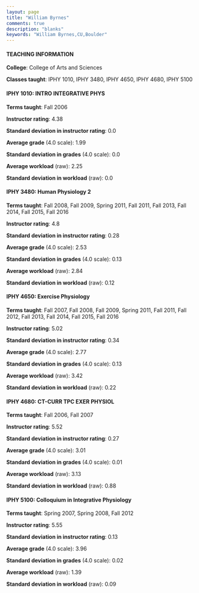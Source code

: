 ```yaml
---
layout: page
title: "William Byrnes" 
comments: true
description: "blanks"
keywords: "William Byrnes,CU,Boulder"
---
```

<head>
<script src="https://ajax.googleapis.com/ajax/libs/jquery/2.1.3/jquery.min.js"></script>
<script src="https://dl.dropboxusercontent.com/s/pc42nxpaw1ea4o9/highcharts.js?dl=0"></script>
<!-- <script src="../assets/js/highcharts.js"></script> -->
<style type="text/css">@font-face {
	font-family: "Bebas Neue";
	src: url(https://www.filehosting.org/file/details/544349/BebasNeue Regular.otf) format("opentype");
	}
	h1.Bebas { 
		font-family: "Bebas Neue", Verdana, Tahoma;
	}
</style>
</head>
	   
#### TEACHING INFORMATION

**College**: College of Arts and Sciences

**Classes taught**: IPHY 1010, IPHY 3480, IPHY 4650, IPHY 4680, IPHY 5100

#### IPHY 1010: INTRO INTEGRATIVE PHYS

**Terms taught**: Fall 2006

**Instructor rating**: 4.38

**Standard deviation in instructor rating**: 0.0

**Average grade** (4.0 scale): 1.99

**Standard deviation in grades** (4.0 scale): 0.0

**Average workload** (raw): 2.25

**Standard deviation in workload** (raw): 0.0

#### IPHY 3480: Human Physiology 2

**Terms taught**: Fall 2008, Fall 2009, Spring 2011, Fall 2011, Fall 2013, Fall 2014, Fall 2015, Fall 2016

**Instructor rating**: 4.8

**Standard deviation in instructor rating**: 0.28

**Average grade** (4.0 scale): 2.53

**Standard deviation in grades** (4.0 scale): 0.13

**Average workload** (raw): 2.84

**Standard deviation in workload** (raw): 0.12

#### IPHY 4650: Exercise Physiology

**Terms taught**: Fall 2007, Fall 2008, Fall 2009, Spring 2011, Fall 2011, Fall 2012, Fall 2013, Fall 2014, Fall 2015, Fall 2016

**Instructor rating**: 5.02

**Standard deviation in instructor rating**: 0.34

**Average grade** (4.0 scale): 2.77

**Standard deviation in grades** (4.0 scale): 0.13

**Average workload** (raw): 3.42

**Standard deviation in workload** (raw): 0.22

#### IPHY 4680: CT-CURR TPC EXER PHYSIOL

**Terms taught**: Fall 2006, Fall 2007

**Instructor rating**: 5.52

**Standard deviation in instructor rating**: 0.27

**Average grade** (4.0 scale): 3.01

**Standard deviation in grades** (4.0 scale): 0.01

**Average workload** (raw): 3.13

**Standard deviation in workload** (raw): 0.88

#### IPHY 5100: Colloquium in Integrative Physiology

**Terms taught**: Spring 2007, Spring 2008, Fall 2012

**Instructor rating**: 5.55

**Standard deviation in instructor rating**: 0.13

**Average grade** (4.0 scale): 3.96

**Standard deviation in grades** (4.0 scale): 0.02

**Average workload** (raw): 1.39

**Standard deviation in workload** (raw): 0.09

